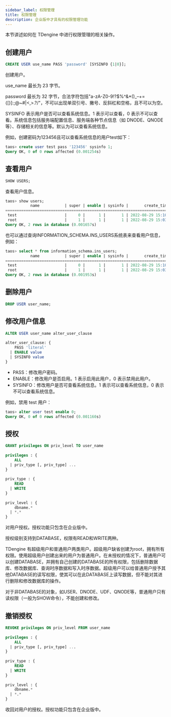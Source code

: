 ```yaml
---
sidebar_label: 权限管理
title: 权限管理
description: 企业版中才具有的权限管理功能
---
```


本节讲述如何在 TDengine 中进行权限管理的相关操作。

## 创建用户

```sql
CREATE USER use_name PASS 'password' [SYSINFO {1|0}];
```

创建用户。

use_name 最长为 23 字节。

password 最长为 32 字节，合法字符包括"a-zA-Z0-9!?$%^&*()_–+={[}]:;@~#|<,>.?/"，不可以出现单双引号、撇号、反斜杠和空格，且不可以为空。

SYSINFO 表示用户是否可以查看系统信息。1 表示可以查看，0 表示不可以查看。系统信息包括服务端配置信息、服务端各种节点信息（如 DNODE、QNODE等）、存储相关的信息等。默认为可以查看系统信息。

例如，创建密码为123456且可以查看系统信息的用户test如下：

```sql
taos> create user test pass '123456' sysinfo 1;
Query OK, 0 of 0 rows affected (0.001254s)
```

## 查看用户

```sql
SHOW USERS;
```

查看用户信息。

```sql
taos> show users;
           name           | super | enable | sysinfo |       create_time       |
================================================================================
 test                     |     0 |      1 |       1 | 2022-08-29 15:10:27.315 |
 root                     |     1 |      1 |       1 | 2022-08-29 15:03:34.710 |
Query OK, 2 rows in database (0.001657s)
```

也可以通过查询INFORMATION_SCHEMA.INS_USERS系统表来查看用户信息，例如：

```sql
taos> select * from information_schema.ins_users;
           name           | super | enable | sysinfo |       create_time       |
================================================================================
 test                     |     0 |      1 |       1 | 2022-08-29 15:10:27.315 |
 root                     |     1 |      1 |       1 | 2022-08-29 15:03:34.710 |
Query OK, 2 rows in database (0.001953s)
```

## 删除用户

```sql
DROP USER user_name;
```

## 修改用户信息

```sql
ALTER USER user_name alter_user_clause
 
alter_user_clause: {
    PASS 'literal'
  | ENABLE value
  | SYSINFO value
}
```

- PASS：修改用户密码。
- ENABLE：修改用户是否启用。1 表示启用此用户，0 表示禁用此用户。
- SYSINFO：修改用户是否可查看系统信息。1 表示可以查看系统信息，0 表示不可以查看系统信息。

例如，禁用 test 用户：

```sql
taos> alter user test enable 0;
Query OK, 0 of 0 rows affected (0.001160s)
```

## 授权

```sql
GRANT privileges ON priv_level TO user_name
 
privileges : {
    ALL
  | priv_type [, priv_type] ...
}
 
priv_type : {
    READ
  | WRITE
}
 
priv_level : {
    dbname.*
  | *.*
}
```

对用户授权。授权功能只包含在企业版中。

授权级别支持到DATABASE，权限有READ和WRITE两种。

TDengine 有超级用户和普通用户两类用户。超级用户缺省创建为root，拥有所有权限。使用超级用户创建出来的用户为普通用户。在未授权的情况下，普通用户可以创建DATABASE，并拥有自己创建的DATABASE的所有权限，包括删除数据库、修改数据库、查询时序数据和写入时序数据。超级用户可以给普通用户授予其他DATABASE的读写权限，使其可以在此DATABASE上读写数据，但不能对其进行删除和修改数据库的操作。

对于非DATABASE的对象，如USER、DNODE、UDF、QNODE等，普通用户只有读权限（一般为SHOW命令），不能创建和修改。

## 撤销授权

```sql
REVOKE privileges ON priv_level FROM user_name
 
privileges : {
    ALL
  | priv_type [, priv_type] ...
}
 
priv_type : {
    READ
  | WRITE
}
 
priv_level : {
    dbname.*
  | *.*
}

```

收回对用户的授权。授权功能只包含在企业版中。
